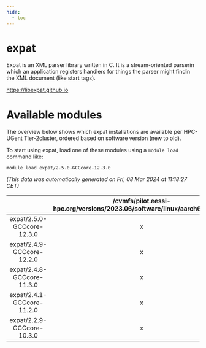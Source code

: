 ```yaml
---
hide:
  - toc
---
```


expat
=====


Expat is an XML parser library written in C. It is a stream-oriented parserin which an application registers handlers for things the parser might findin the XML document (like start tags).

https://libexpat.github.io
# Available modules


The overview below shows which expat installations are available per HPC-UGent Tier-2cluster, ordered based on software version (new to old).

To start using expat, load one of these modules using a `module load` command like:

```shell
module load expat/2.5.0-GCCcore-12.3.0
```

*(This data was automatically generated on Fri, 08 Mar 2024 at 11:18:27 CET)*  

| |/cvmfs/pilot.eessi-hpc.org/versions/2023.06/software/linux/aarch64/generic|/cvmfs/pilot.eessi-hpc.org/versions/2023.06/software/linux/aarch64/neoverse_n1|/cvmfs/pilot.eessi-hpc.org/versions/2023.06/software/linux/aarch64/neoverse_v1|/cvmfs/pilot.eessi-hpc.org/versions/2023.06/software/linux/x86_64/generic|/cvmfs/pilot.eessi-hpc.org/versions/2023.06/software/linux/x86_64/amd/zen2|/cvmfs/pilot.eessi-hpc.org/versions/2023.06/software/linux/x86_64/amd/zen3|/cvmfs/pilot.eessi-hpc.org/versions/2023.06/software/linux/x86_64/intel/haswell|/cvmfs/pilot.eessi-hpc.org/versions/2023.06/software/linux/x86_64/intel/skylake_avx512|
| :---: | :---: | :---: | :---: | :---: | :---: | :---: | :---: | :---: |
|expat/2.5.0-GCCcore-12.3.0|x|x|x|x|x|x|x|x|
|expat/2.4.9-GCCcore-12.2.0|x|x|x|x|x|x|x|x|
|expat/2.4.8-GCCcore-11.3.0|x|x|x|x|x|x|x|x|
|expat/2.4.1-GCCcore-11.2.0|x|x|x|x|x|x|x|x|
|expat/2.2.9-GCCcore-10.3.0|x|x|x|x|x|x|x|x|

